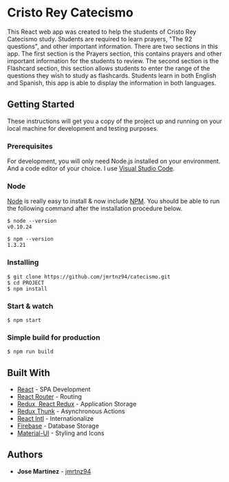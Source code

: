# Cristo Rey Catecismo

This React web app was created to help the students of Cristo Rey Catecismo study. Students are required to learn prayers, "The 92 questions", and other important information. There are two sections in this app. The first section is the Prayers section, this contains prayers and other important information for the students to review. The second section is the Flashcard section, this section allows students to enter the range of the questions they wish to study as flashcards. Students learn in both English and Spanish, this app is able to display the information in both languages.

## Getting Started

These instructions will get you a copy of the project up and running on your local machine for development and testing purposes.

### Prerequisites

For development, you will only need Node.js installed on your environment.
And a code editor of your choice. I use [Visual Studio Code](https://code.visualstudio.com/).

### Node

[Node](http://nodejs.org/) is really easy to install & now include [NPM](https://npmjs.org/).
You should be able to run the following command after the installation procedure
below.

    $ node --version
    v0.10.24

    $ npm --version
    1.3.21

### Installing

    $ git clone https://github.com/jmrtnz94/catecismo.git
    $ cd PROJECT
    $ npm install

### Start & watch

    $ npm start

### Simple build for production

    $ npm run build

## Built With

* [React](https://reactjs.org/) - SPA Development
* [React Router](https://github.com/ReactTraining/react-router/tree/master/packages/react-router-dom) - Routing
* [Redux, React Redux](https://redux.js.org/basics/usage-with-react) - Application Storage
* [Redux Thunk](https://github.com/reduxjs/redux-thunk) - Asynchronous Actions
* [React Intl](https://github.com/yahoo/react-intl) - Internationalize
* [Firebase](https://firebase.google.com/docs/web/setup) - Database Storage
* [Material-UI](https://material-ui.com/) - Styling and Icons

## Authors

* **Jose Martinez** - [jmrtnz94](https://github.com/jmrtnz94)
